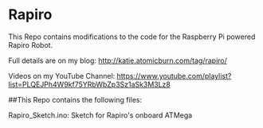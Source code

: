 # Rapiro

This Repo contains modifications to the code for the Raspberry Pi powered Rapiro Robot.

Full details are on my blog:
http://katie.atomicburn.com/tag/rapiro/

Videos on my YouTube Channel:
https://www.youtube.com/playlist?list=PLQEJPh4W9kf75YRbWbZp3Sz1aSk3M3Lz8

##This Repo contains the following files:

Rapiro_Sketch.ino: Sketch for Rapiro's onboard ATMega
